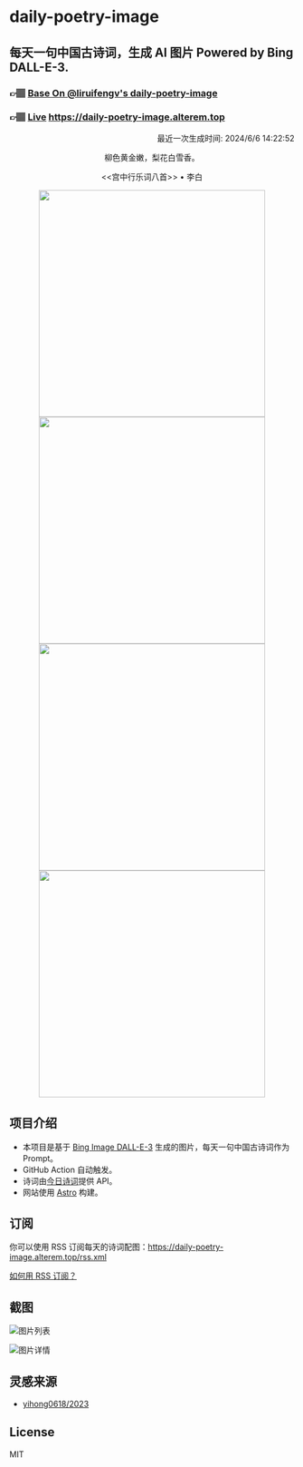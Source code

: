 
# daily-poetry-image

## 每天一句中国古诗词，生成 AI 图片 Powered by Bing DALL-E-3.

### 👉🏽 [Base On @liruifengv's daily-poetry-image](https://github.com/liruifengv/daily-poetry-image)

### 👉🏽 [Live](https://daily-poetry-image.alterem.top/) https://daily-poetry-image.alterem.top

<p align="right">
  最近一次生成时间: 2024/6/6 14:22:52
</p>
<p align="center">
柳色黄金嫩，梨花白雪香。
</p>
<p align="center">
<<宫中行乐词八首>> • 李白
</p>
<p align="center">
<img src="https://tse2.mm.bing.net/th/id/OIG3.tl7PtR1pM06BpYn7_F8_" height="400" width="400" />
<img src="https://tse4.mm.bing.net/th/id/OIG3.pv0MLO9x57kYHviFXvtq" height="400" width="400" />
<img src="https://tse3.mm.bing.net/th/id/OIG3.XK.VdG0wkL_AR2ccys5C" height="400" width="400" />
<img src="https://tse2.mm.bing.net/th/id/OIG3._JKs2cqPiHOZqB2uJrRn" height="400" width="400" />
</p>

## 项目介绍

-   本项目是基于 [Bing Image DALL-E-3](https://www.bing.com/images/create) 生成的图片，每天一句中国古诗词作为 Prompt。
-   GitHub Action 自动触发。
-   诗词由[今日诗词](https://www.jinrishici.com/)提供 API。
-   网站使用 [Astro](https://astro.build) 构建。

## 订阅

你可以使用 RSS 订阅每天的诗词配图：https://daily-poetry-image.alterem.top/rss.xml

[如何用 RSS 订阅？](https://zhuanlan.zhihu.com/p/55026716)

## 截图

![图片列表](./screenshots/Snipaste_2023-12-28_21-00-26.png)

![图片详情](./screenshots/Snipaste_2023-12-28_21-00-53.png)

## 灵感来源

-   [yihong0618/2023](https://github.com/yihong0618/2023)

## License

MIT
